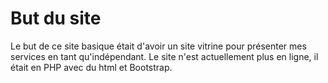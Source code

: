 # But du site
Le but de ce site basique était d'avoir un site vitrine pour présenter mes services en tant qu'indépendant.
Le site n'est actuellement plus en ligne, il était en PHP avec du html et Bootstrap.
